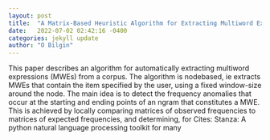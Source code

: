 ```yaml
---
layout: post
title:  "A Matrix-Based Heuristic Algorithm for Extracting Multiword Expressions from a Corpus"
date:   2022-07-02 02:42:16 -0400
categories: jekyll update
author: "O Bilgin"
---
```

This paper describes an algorithm for automatically extracting multiword expressions (MWEs) from a corpus. The algorithm is nodebased, ie extracts MWEs that contain the item specified by the user, using a fixed window-size around the node. The main idea is to detect the frequency anomalies that occur at the starting and ending points of an ngram that constitutes a MWE. This is achieved by locally comparing matrices of observed frequencies to matrices of expected frequencies, and determining, for  Cites: Stanza: A python natural language processing toolkit for many